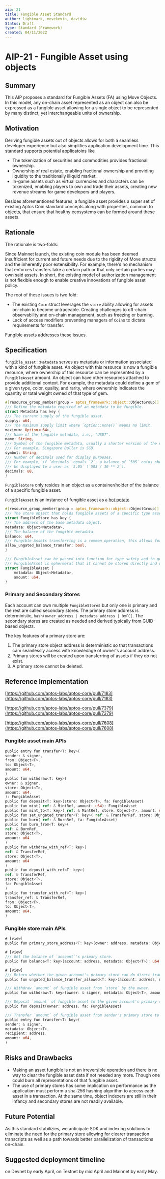 ```yaml
---
aip: 21
title: Fungible Asset Standard
author: lightmark, movekevin, davidiw
Status: Draft
type: Standard (Framework)
created: 04/11/2022
---
```


# AIP-21 - Fungible Asset using objects

## Summary

This AIP proposes a standard for Fungible Assets (FA) using Move Objects. In this model, any on-chain asset represented as an object can also be expressed as a fungible asset allowing for a single object to be represented by many distinct, yet interchangeable units of ownership.

## Motivation

Deriving fungible assets out of objects allows for both a seamless developer experience but also simplifies application development time. This standard supports potential applicatoins like

- The tokenization of securities and commodities provides fractional ownership.
- Ownership of real estate, enabling fractional ownership and providing liquidity to the traditionally illiquid market.
- In-game assets such as virtual currencies and characters can be tokenized, enabling players to own and trade their   assets, creating new revenue streams for game developers and players.

Besides aforementioned features, a fungible asset provides a super set of existing Aptos Coin standard concepts along with properties, common to objects, that ensure that healthy ecosystems can be formed around these assets.

## Rationale

The rationale is two-folds:

Since Mainnet launch, the existing coin module has been deemed insufficient for current and future needs due to the rigidity of Move structs and the inherently poor extensibility. For example, there's no mechanism that enforces transfers take a certain path or that only certain parties may own said assets. In short, the existing model of authorization management is not flexible enough to enable creative innovations of fungible asset policy.

The root of these issues is two fold:
* The existing `Coin` struct leverages the `store` ability allowing for assets on-chain to become untraceable. Creating challenges to off-chain observability and on-chain management, such as freezing or burning.
* Lack of access modifiers preventing managers of `Coin`s to dictate requirements for transfer.

Fungible assets addresses these issues.

## Specification

`fungible_asset::Metadata` serves as metadata or information associated with a kind of fungible asset. An object with this resource is now a fungible resource, where ownership of this resource can be represented by a `FungibleAsset` amount. An object can have other resources attached to provide additional context. For example, the metadata could define a gem of a given type, color, quality, and rarity, where ownership indicates the quantity or total weight owned of that type of gem.

```rust
#[resource_group_member(group = aptos_framework::object::ObjectGroup)]
/// Define the metadata required of an metadata to be fungible.
struct Metadata has key {
/// The current supply of the fungible asset.
supply: u64,
/// The maximum supply limit where `option::none()` means no limit.
maximum: Option<u64>,
/// Name of the fungible metadata, i.e., "USDT".
name: String,
/// Symbol of the fungible metadata, usually a shorter version of the name.
/// For example, Singapore Dollar is SGD.
symbol: String,
/// Number of decimals used for display purposes.
/// For example, if `decimals` equals `2`, a balance of `505` coins should
/// be displayed to a user as `5.05` (`505 / 10 ** 2`).
decimals: u8,
}
```

`FungibleStore` only resides in an object as a container/holder of the balance of a specific fungible asset.

`FungibleAsset` is an instance of fungible asset as
a [hot potato](https://medium.com/@borispovod/move-hot-potato-pattern-bbc48a48d93c)

```rust
#[resource_group_member(group = aptos_framework::object::ObjectGroup)]
/// The store object that holds fungible assets of a specific type associated with an account.
struct FungibleStore has key {
/// The address of the base metadata object.
metadata: Object<Metadata>,
/// The balance of the fungible metadata.
balance: u64,
/// Fungible Assets transferring is a common operation, this allows for freezing/unfreezing accounts.
allow_ungated_balance_transfer: bool,
}

/// FungibleAsset can be passed into function for type safety and to guarantee a specific amount.
/// FungibleAsset is ephermeral that it cannot be stored directly and will have to be deposited back into a store.
struct FungibleAsset {
    metadata: Object<Metadata>,
    amount: u64,
}
```

### Primary and Secondary Stores

Each account can own multiple `FungibleStore`s but only one is primary and the rest are called secondary stores. The primary store address is deterministic, `hash(owner_address | metadata_address | 0xFC)`. The secondary stores are created as needed and derived typically from GUID-based objects.

The key features of a primary store are:

1. The primary store object address is deterministic so that transactions cam seamlessly access with knowledage of owner's account address.
2. Primary stores will be created upon transferring of assets if they do not exist.
3. A primary store cannot be deleted.

## Reference Implementation

[https://github.com/aptos-labs/aptos-core/pull/7183](https://github.com/aptos-labs/aptos-core/pull/7183)

[https://github.com/aptos-labs/aptos-core/pull/7379](https://github.com/aptos-labs/aptos-core/pull/7379)

[https://github.com/aptos-labs/aptos-core/pull/7608](https://github.com/aptos-labs/aptos-core/pull/7608)

### Fungible asset main APIs

```rust
public entry fun transfer<T: key>(
sender: & signer,
from: Object<T>,
to: Object<T>,
amount: u64,
)
public fun withdraw<T: key>(
owner: & signer,
store: Object<T>,
amount: u64,
): FungibleAsset
public fun deposit<T: key>(store: Object<T>, fa: FungibleAsset)
public fun mint( ref: & MintRef, amount: u64): FungibleAsset
public fun mint_to<T: key>( ref: & MintRef, store: Object<T>, amount: u64)
public fun set_ungated_transfer<T: key>( ref: & TransferRef, store: Object<T>, allow: bool)
public fun burn( ref: & BurnRef, fa: FungibleAsset)
public fun burn_from<T: key>(
ref: & BurnRef,
store: Object<T>,
amount: u64
)
public fun withdraw_with_ref<T: key>(
ref: & TransferRef,
store: Object<T>,
amount: u64
)
public fun deposit_with_ref<T: key>(
ref: & TransferRef,
store: Object<T>,
fa: FungibleAsset
)
public fun transfer_with_ref<T: key>(
transfer_ref: & TransferRef,
from: Object<T>,
to: Object<T>,
amount: u64,
)
```

### Fungible store main APIs

```rust
# [view]
public fun primary_store_address<T: key>(owner: address, metadata: Object<T>): address

# [view]
/// Get the balance of `account`'s primary store.
public fun balance<T: key>(account: address, metadata: Object<T>): u64

# [view]
/// Return whether the given account's primary store can do direct transfers.
public fun ungated_balance_transfer_allowed<T: key>(account: address, metadata: Object<T>): bool

/// Withdraw `amount` of fungible asset from `store` by the owner.
public fun withdraw<T: key>(owner: & signer, metadata: Object<T>, amount: u64): FungibleAsset

/// Deposit `amount` of fungible asset to the given account's primary store.
public fun deposit(owner: address, fa: FungibleAsset)

/// Transfer `amount` of fungible asset from sender's primary store to receiver's primary store.
public entry fun transfer<T: key>(
sender: & signer,
metadata: Object<T>,
recipient: address,
amount: u64,
)
```

## Risks and Drawbacks

- Making an asset fungible is not an irreversible operation and there is no way to clear the fungible asset data if not
  needed any more. Though one could burn all representations of that fungible asset.
- The use of primary stores has some implication on performance as the application must perform a sha-256 hashing algorithm to access each asset in a transaction. At the same time, object indexers are still in their infancy and secondary stores are not readily available.

## Future Potential

As this standard stabilizies, we anticipate SDK and indexing solutions to eliminate the need for the primary store allowing for clearer transaction transcripts as well as a path towards better parallelization of transactions on-chain.

## Suggested deployment timeline

on Devnet by early April, on Testnet by mid April and Mainnet by early May.
